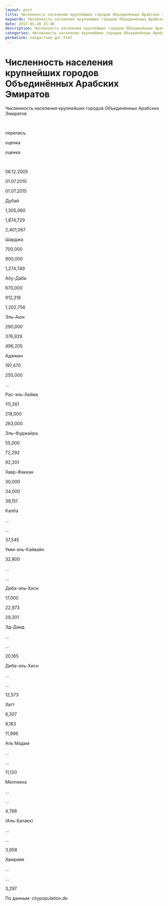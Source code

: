 ```yaml
---
layout: post
title: Численность населения крупнейших городов Объединённых Арабских Эмиратов
keywords: Численность населения крупнейших городов Объединённых Арабских Эмиратов 
date: 2017-05-28 15:46
description: Численность населения крупнейших городов Объединённых Арабских Эмиратов
categories: Численность населения крупнейших городов Объединённых Арабских Эмиратов
permalink: nasgor/uae-gor.html
---
```


# Численность населения крупнейших городов Объединённых Арабских Эмиратов




Численность населения крупнейших городов Объединённых Арабских Эмиратов









 


перепись


оценка


оценка






 


06.12.2005


01.07.2010


01.07.2015






Дубай


1,305,060


1,874,729


2,401,067






Шарджа


700,000


900,000


1,274,749






Абу-Даби


670,000


912,318


1,202,756






Эль-Аюн


290,000


376,929


496,205






Аджман


197,470


250,000


...






Рас-эль-Хайма


111,261


218,000


263,000






Эль-Фуджайра


55,000


72,292


92,201






Хавр-Факкан


30,000


34,000


39,151






Калба


...


...


37,545






Умм-эль-Кайвайн


32,800


...


...






Диба-эль-Хисн


17,000


22,973


29,301






Эд-Даид


...


...


20,165






Диба-эль-Хисн


...


...


12,573






Хатт


6,307


9,183


11,996






Аль Мадам


...


...


11,120






Меллиеха


...


...


4,768






(Аль-Батаех)


...


...


3,958






Хамрийя


...


...


3,297









По данным: citypopulation.de
			
			
